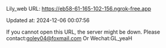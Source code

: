 Lily_web URL: https://eb58-61-165-102-156.ngrok-free.app

Updated at: 2024-12-06 00:07:56

If you cannot open this URL, the server might be down.
Please contact:goley04@foxmail.com Or Wechat:GL_yeaH